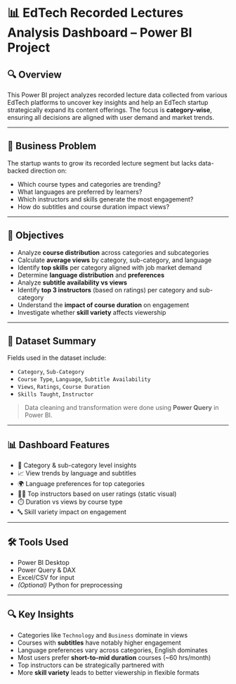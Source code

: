 # 📊 EdTech Recorded Lectures Analysis Dashboard – Power BI Project

## 🔍 Overview

This Power BI project analyzes recorded lecture data collected from various EdTech platforms to uncover key insights and help an EdTech startup strategically expand its content offerings. The focus is **category-wise**, ensuring all decisions are aligned with user demand and market trends.

---

## 🧠 Business Problem

The startup wants to grow its recorded lecture segment but lacks data-backed direction on:

- Which course types and categories are trending?
- What languages are preferred by learners?
- Which instructors and skills generate the most engagement?
- How do subtitles and course duration impact views?

---

## 🎯 Objectives

- Analyze **course distribution** across categories and subcategories
- Calculate **average views** by category, sub-category, and language
- Identify **top skills** per category aligned with job market demand
- Determine **language distribution** and **preferences**
- Analyze **subtitle availability vs views**
- Identify **top 3 instructors** (based on ratings) per category and sub-category
- Understand the **impact of course duration** on engagement
- Investigate whether **skill variety** affects viewership

---

## 📁 Dataset Summary

Fields used in the dataset include:

- `Category`, `Sub-Category`
- `Course Type`, `Language`, `Subtitle Availability`
- `Views`, `Ratings`, `Course Duration`
- `Skills Taught`, `Instructor`

> Data cleaning and transformation were done using **Power Query** in Power BI.

---

## 📊 Dashboard Features

- 📌 Category & sub-category level insights
- 📈 View trends by language and subtitles
- 🌍 Language preferences for top categories
- 🧑‍🏫 Top instructors based on user ratings (static visual)
- ⏱️ Duration vs views by course type
- 🔤 Skill variety impact on engagement

---

## 🛠 Tools Used

- Power BI Desktop  
- Power Query & DAX  
- Excel/CSV for input  
- *(Optional)* Python for preprocessing

---

## 🔍 Key Insights

- Categories like `Technology` and `Business` dominate in views
- Courses with **subtitles** have notably higher engagement
- Language preferences vary across categories, English dominates
- Most users prefer **short-to-mid duration** courses (~60 hrs/month)
- Top instructors can be strategically partnered with
- More **skill variety** leads to better viewership in flexible formats


